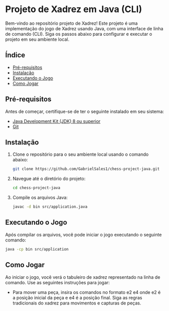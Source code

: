 # Projeto de Xadrez em Java (CLI)

Bem-vindo ao repositório projeto de Xadrez! Este projeto é uma implementação do jogo de Xadrez usando Java, com uma interface de linha de comando (CLI). Siga os passos abaixo para configurar e executar o projeto em seu ambiente local.

## Índice

- [Pré-requisitos](#pré-requisitos)
- [Instalação](#instalação)
- [Executando o Jogo](#executando-o-jogo)
- [Como Jogar](#como-jogar)
  
## Pré-requisitos

Antes de começar, certifique-se de ter o seguinte instalado em seu sistema:

- [Java Development Kit (JDK) 8 ou superior](https://www.oracle.com/java/technologies/javase-jdk11-downloads.html)
- [Git](https://git-scm.com/)

## Instalação

1. Clone o repositório para o seu ambiente local usando o comando abaixo:

    ```bash
    git clone https://github.com/GabrielSales1/chess-project-java.git
    ```

2. Navegue até o diretório do projeto:

    ```bash
    cd chess-project-java
    ```

3. Compile os arquivos Java:

    ```bash
    javac -d bin src/application.java
    ```

## Executando o Jogo

Após compilar os arquivos, você pode iniciar o jogo executando o seguinte comando:

```bash
java -cp bin src/application

```

## Como Jogar
Ao iniciar o jogo, você verá o tabuleiro de xadrez representado na linha de comando. Use as seguintes instruções para jogar:

- Para mover uma peça, insira os comandos no formato e2 e4 onde e2 é a posição inicial da peça e e4 é a posição final.
Siga as regras tradicionais do xadrez para movimentos e capturas de peças.
